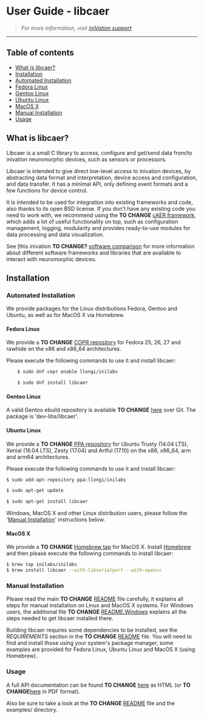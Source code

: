 # User Guide - libcaer
> *For more information, visit [iniVation support](https://inivation.com/support/)*
---

## Table of contents
- [What is libcaer?](#what-is-libcaer)
- [Installation](#installation)
- [Automated Installation](#automated-installation)
- [Fedora Linux](#fedora-linux)
- [Gentoo Linux](#gentoo-linux)
- [Ubuntu Linux](#ubuntu-linux)
- [MacOS X](#macos-x)
- [Manual Installation](#manual-installation)
- [Usage](#usage)

## What is libcaer?

Libcaer is a small C library to access, configure and get/send data
from/to inivation neuromorphic devices, such as sensors or processors.

Libcaer is intended to give direct low-level access to inivation
devices, by abstracting data format and interpretation, device access
and configuration, and data transfer. It has a minimal API, only
defining event formats and a few functions for device control.

It is intended to be used for integration into existing frameworks and
code, also thanks to its open BSD license. If you don't have any
existing code you need to work with, we recommend using the **TO CHANGE** [cAER
framework](https://inilabs.com/support/software/caer/),
which adds a lot of useful functionality on top, such as configuration
management, logging, modularity and provides ready-to-use modules for
data processing and data visualization.

See [this inivation **TO CHANGE?** [software
comparison](https://inivation.com/support/software/) for
more information about different software frameworks and libraries that
are available to interact with neuromorphic devices.

## Installation

### Automated Installation

We provide packages for the Linux distributions Fedora, Gentoo and
Ubuntu, as well as for MacOS X via Homebrew.

#### Fedora Linux

We provide a **TO CHANGE** [COPR
repository](https://copr.fedorainfracloud.org/coprs/llongi/inilabs/)
for Fedora 25, 26, 27 and rawhide on the x86 and x86_64 architectures.

Please execute the following commands to use it and install libcaer:

```bash
    $ sudo dnf copr enable llongi/inilabs

    $ sudo dnf install libcaer
```

#### Gentoo Linux

A valid Gentoo ebuild repository is available
**TO CHANGE** [here](https://github.com/inilabs/gentoo-inilabs/) over
Git. The package is 'dev-libs/libcaer'.

#### Ubuntu Linux

We provide a **TO CHANGE** [PPA repository](https://launchpad.net/~llongi/+archive/ubuntu/inilabs)
for Ubuntu Trusty (14.04 LTS), Xenial (16.04 LTS), Zesty (17.04) and
Artful (17.10) on the x86, x86_64, arm and arm64 architectures.

Please execute the following commands to use it and install libcaer:

```bash
$ sudo add-apt-repository ppa:llongi/inilabs

$ sudo apt-get update

$ sudo apt-get install libcaer
```

Windows, MacOS X and other Linux distribution users, please follow the
'[Manual Installation](#manual-installation)' instructions
below.

#### MacOS X

We provide a **TO CHANGE** [Homebrew tap](https://github.com/inilabs/homebrew-inilabs/) for
MacOS X. Install [Homebrew](https://brew.sh/) and then
please execute the following commands to install libcaer:

```bash
$ brew tap inilabs/inilabs
$ brew install libcaer --with-libserialport --with-opencv
```

### Manual Installation

Please read the main
**TO CHANGE** [README](https://github.com/inilabs/libcaer/blob/master/README)
file carefully, it explains all steps for manual installation on Linux
and MacOS X systems. For Windows users, the additional file
**TO CHANGE** [README.Windows](https://github.com/inilabs/libcaer/blob/master/README.Windows)
explains all the steps needed to get libcaer installed there.

Building libcaer requires some dependencies to be installed, see the
*REQUIREMENTS* section in the
**TO CHANGE** [README](https://github.com/inilabs/libcaer/blob/master/README)
file. You will need to find and install those using your system's
package manager, some examples are provided for Fedora Linux, Ubuntu
Linux and MacOS X (using Homebrew).

### Usage

A full API documentation can be found
**TO CHANGE** [here](https://inilabs.github.io/libcaer/) as HTML (or
**TO CHANGE**[here](https://github.com/inilabs/libcaer/raw/master/docs/libcaer_api_manual.pdf)
in PDF format).

Also be sure to take a look at the
**TO CHANGE** [README](https://github.com/inilabs/libcaer/blob/master/README)
file and the examples/ directory.
